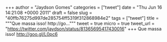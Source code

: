 
+++
author = "Jaydson Gomes"
categories = ["tweet"]
date = "Thu Jun 16 14:21:08 +0000 2011"
draft = false
slug = "40ffb76275d997de285754ff5319f312868984e2"
tags = ["tweet"]
title = """Que massa isso! http://go..."""
tweet = true
micro = true
tweet_url = "https://twitter.com/jaydson/status/81365695417430016"
+++
Que massa isso! http://goo.gl/L0pc6
